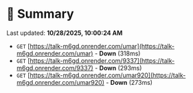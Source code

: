 # 📖 Summary
Last updated: **10/28/2025, 10:00:24 AM**

- `GET` [https://talk-m6gd.onrender.com/umar](https://talk-m6gd.onrender.com/umar) - **Down** (318ms)
- `GET` [https://talk-m6gd.onrender.com/9337](https://talk-m6gd.onrender.com/9337) - **Down** (293ms)
- `GET` [https://talk-m6gd.onrender.com/umar920](https://talk-m6gd.onrender.com/umar920) - **Down** (273ms)
